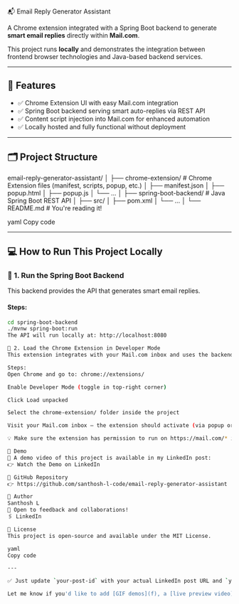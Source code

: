  📬 Email Reply Generator Assistant

A Chrome extension integrated with a Spring Boot backend to generate **smart email replies** directly within **Mail.com**.

This project runs **locally** and demonstrates the integration between frontend browser technologies and Java-based backend services.

---

## 🚀 Features

- ✅ Chrome Extension UI with easy Mail.com integration  
- ✅ Spring Boot backend serving smart auto-replies via REST API  
- ✅ Content script injection into Mail.com for enhanced automation  
- ✅ Locally hosted and fully functional without deployment  

---

## 🗂️ Project Structure

email-reply-generator-assistant/
│
├── chrome-extension/ # Chrome Extension files (manifest, scripts, popup, etc.)
│ ├── manifest.json
│ ├── popup.html
│ ├── popup.js
│ └── ...
│
├── spring-boot-backend/ # Java Spring Boot REST API
│ ├── src/
│ ├── pom.xml
│ └── ...
│
└── README.md # You're reading it!

yaml
Copy code

---

## 💻 How to Run This Project Locally

### 🔹 1. Run the Spring Boot Backend

This backend provides the API that generates smart email replies.

#### Steps:
```bash
cd spring-boot-backend
./mvnw spring-boot:run
The API will run locally at: http://localhost:8080

🔹 2. Load the Chrome Extension in Developer Mode
This extension integrates with your Mail.com inbox and uses the backend API.

Steps:
Open Chrome and go to: chrome://extensions/

Enable Developer Mode (toggle in top-right corner)

Click Load unpacked

Select the chrome-extension/ folder inside the project

Visit your Mail.com inbox — the extension should activate (via popup or UI injection)

💡 Make sure the extension has permission to run on https://mail.com/* in manifest.json.

🧪 Demo
🎥 A demo video of this project is available in my LinkedIn post:
👉 Watch the Demo on LinkedIn

🔗 GitHub Repository
👉 https://github.com/santhosh-l-code/email-reply-generator-assistant

🙋 Author
Santhosh L
📧 Open to feedback and collaborations!
🖇️ LinkedIn

📄 License
This project is open-source and available under the MIT License.

yaml
Copy code

---

✅ Just update `your-post-id` with your actual LinkedIn post URL and `your-profile` with your profile slug.

Let me know if you'd like to add [GIF demos](f), a [live preview video](f), or [dark/light mode badges](f).








